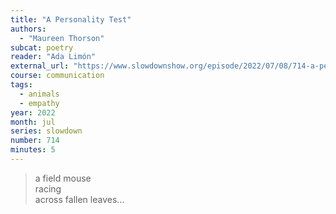 ```yaml
---
title: "A Personality Test"
authors:
  - "Maureen Thorson"
subcat: poetry
reader: "Ada Limón"
external_url: "https://www.slowdownshow.org/episode/2022/07/08/714-a-personality-test"
course: communication
tags:
  - animals
  - empathy
year: 2022
month: jul
series: slowdown
number: 714
minutes: 5
---
```


> a field mouse  
racing  
across fallen leaves...
